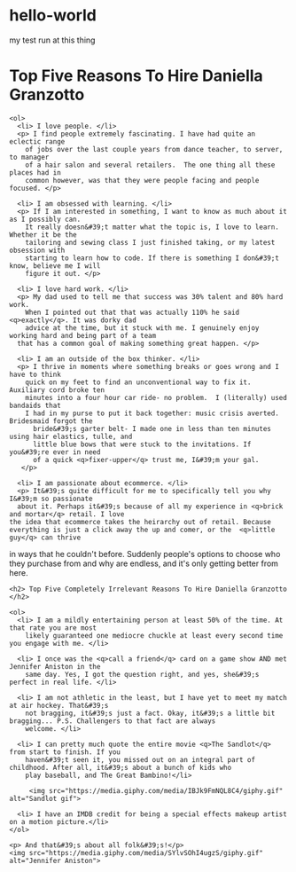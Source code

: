 # hello-world
my test run at this thing
<!DOCTYPE html>
<html>
  <head>
    <title> Operation: Convince Shopifolk To Hire Me </title>
  </head>

  <body>
    <h1> Top Five Reasons To Hire Daniella Granzotto</h1>

    <ol>
      <li> I love people. </li>
      <p> I find people extremely fascinating. I have had quite an eclectic range
        of jobs over the last couple years from dance teacher, to server, to manager
        of a hair salon and several retailers.  The one thing all these places had in
        common however, was that they were people facing and people focused. </p>

      <li> I am obsessed with learning. </li>
      <p> If I am interested in something, I want to know as much about it as I possibly can.
        It really doesn&#39;t matter what the topic is, I love to learn. Whether it be the
        tailoring and sewing class I just finished taking, or my latest obsession with
        starting to learn how to code. If there is something I don&#39;t know, believe me I will
        figure it out. </p>

      <li> I love hard work. </li>
      <p> My dad used to tell me that success was 30% talent and 80% hard work.
        When I pointed out that that was actually 110% he said <q>exactly</q>. It was dorky dad
        advice at the time, but it stuck with me. I genuinely enjoy working hard and being part of a team
      that has a common goal of making something great happen. </p>

      <li> I am an outside of the box thinker. </li>
      <p> I thrive in moments where something breaks or goes wrong and I have to think
        quick on my feet to find an unconventional way to fix it.  Auxiliary cord broke ten
        minutes into a four hour car ride- no problem.  I (literally) used bandaids that
        I had in my purse to put it back together: music crisis averted. Bridesmaid forgot the
          bride&#39;s garter belt- I made one in less than ten minutes using hair elastics, tulle, and
          little blue bows that were stuck to the invitations. If you&#39;re ever in need
          of a quick <q>fixer-upper</q> trust me, I&#39;m your gal.
       </p>

      <li> I am passionate about ecommerce. </li>
      <p> It&#39;s quite difficult for me to specifically tell you why I&#39;m so passionate
      about it. Perhaps it&#39;s because of all my experience in <q>brick and mortar</q> retail. I love
    the idea that ecommerce takes the heirarchy out of retail. Because everything is just a click away the up and comer, or the  <q>little guy</q> can thrive
   in ways that he couldn&#39;t before. Suddenly people&#39;s options to choose who they purchase from
 and why are endless, and it&#39;s only getting better from here. </p>
    </ol>

    <h2> Top Five Completely Irrelevant Reasons To Hire Daniella Granzotto </h2>

    <ol>
      <li> I am a mildly entertaining person at least 50% of the time. At that rate you are most
        likely guaranteed one mediocre chuckle at least every second time you engage with me. </li>

      <li> I once was the <q>call a friend</q> card on a game show AND met Jennifer Aniston in the
        same day. Yes, I got the question right, and yes, she&#39;s perfect in real life. </li>

      <li> I am not athletic in the least, but I have yet to meet my match at air hockey. That&#39;s
        not bragging, it&#39;s just a fact. Okay, it&#39;s a little bit bragging... P.S. Challengers to that fact are always
        welcome. </li>

      <li> I can pretty much quote the entire movie <q>The Sandlot</q> from start to finish. If you
        haven&#39;t seen it, you missed out on an integral part of childhood. After all, it&#39;s about a bunch of kids who
        play baseball, and The Great Bambino!</li>

         <img src="https://media.giphy.com/media/IBJk9FmNQL8C4/giphy.gif" alt="Sandlot gif">

      <li> I have an IMDB credit for being a special effects makeup artist on a motion picture.</li>
    </ol>

    <p> And that&#39;s about all folk&#39;s!</p>
    <img src="https://media.giphy.com/media/SYlvSOhI4ugzS/giphy.gif" alt="Jennifer Aniston">
  </body>
</html>
